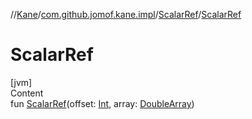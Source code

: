 //[Kane](../../index.md)/[com.github.jomof.kane.impl](../index.md)/[ScalarRef](index.md)/[ScalarRef](-scalar-ref.md)



# ScalarRef  
[jvm]  
Content  
fun [ScalarRef](-scalar-ref.md)(offset: [Int](https://kotlinlang.org/api/latest/jvm/stdlib/kotlin/-int/index.html), array: [DoubleArray](https://kotlinlang.org/api/latest/jvm/stdlib/kotlin/-double-array/index.html))  



